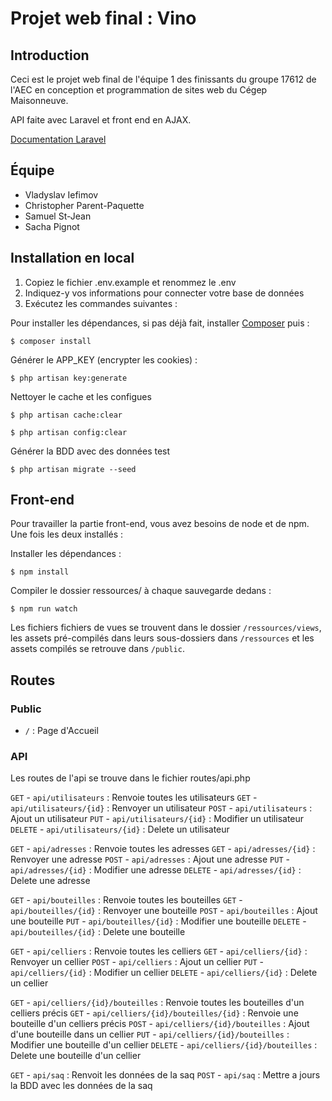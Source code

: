 # Projet web final : Vino

## Introduction

Ceci est le projet web final de l'équipe 1 des finissants du groupe 17612 de l'AEC en conception et programmation de sites web du Cégep Maisonneuve. 

API faite avec Laravel et front end en AJAX.

[Documentation Laravel](https://laravel.com/docs/7.x)

## Équipe

- Vladyslav Iefimov
- Christopher Parent-Paquette
- Samuel St-Jean
- Sacha Pignot

## Installation en local

1. Copiez le fichier .env.example et renommez le .env
2. Indiquez-y vos informations pour connecter votre base de données
3. Exécutez les commandes suivantes :

Pour installer les dépendances, si pas déjà fait, installer [Composer](https://getcomposer.org/download/) puis :

    $ composer install

Générer le APP_KEY (encrypter les cookies) :

    $ php artisan key:generate

Nettoyer le cache et les configues

    $ php artisan cache:clear

    $ php artisan config:clear

Générer la BDD avec des données test

    $ php artisan migrate --seed

## Front-end

Pour travailler la partie front-end, vous avez besoins de node et de npm. Une fois les deux installés :

Installer les dépendances :

    $ npm install

Compiler le dossier ressources/ à chaque sauvegarde dedans :

    $ npm run watch

Les fichiers fichiers de vues se trouvent dans le dossier `/ressources/views`, les assets pré-compilés dans leurs sous-dossiers dans `/ressources` et les assets compilés se retrouve dans `/public`.

## Routes
### Public

- `/` : Page d'Accueil

### API

Les routes de l'api se trouve dans le fichier routes/api.php

`GET`       - `api/utilisateurs`                   : Renvoie toutes les utilisateurs
`GET`       - `api/utilisateurs/{id}`              : Renvoyer un utilisateur
`POST`      - `api/utilisateurs`                   : Ajout un utilisateur 
`PUT`       - `api/utilisateurs/{id}`              : Modifier un utilisateur
`DELETE`    - `api/utilisateurs/{id}`              : Delete un utilisateur
        
`GET`       - `api/adresses`                       : Renvoie toutes les adresses
`GET`       - `api/adresses/{id}`                  : Renvoyer une adresse
`POST`      - `api/adresses`                       : Ajout une adresse 
`PUT`       - `api/adresses/{id}`                  : Modifier une adresse
`DELETE`    - `api/adresses/{id}`                  : Delete une adresse
        
`GET`       - `api/bouteilles`                     : Renvoie toutes les bouteilles
`GET`       - `api/bouteilles/{id}`                : Renvoyer une bouteille
`POST`      - `api/bouteilles`                     : Ajout une bouteille 
`PUT`       - `api/bouteilles/{id}`                : Modifier une bouteille
`DELETE`    - `api/bouteilles/{id}`                : Delete une bouteille
        
`GET`       - `api/celliers`                       : Renvoie toutes les celliers
`GET`       - `api/celliers/{id}`                  : Renvoyer un cellier
`POST`      - `api/celliers`                       : Ajout un cellier 
`PUT`       - `api/celliers/{id}`                  : Modifier un cellier
`DELETE`    - `api/celliers/{id}`                  : Delete un cellier

`GET`       - `api/celliers/{id}/bouteilles`       : Renvoie toutes les bouteilles d'un celliers précis 
`GET`       - `api/celliers/{id}/bouteilles/{id}`  : Renvoie une bouteille d'un celliers précis 
`POST`      - `api/celliers/{id}/bouteilles`       : Ajout d'une bouteille dans un cellier 
`PUT`       - `api/celliers/{id}/bouteilles`       : Modifier une bouteille d'un cellier
`DELETE`    - `api/celliers/{id}/bouteilles`       : Delete une bouteille d'un cellier


`GET`       - `api/saq`                            : Renvoit les données de la saq
`POST`      - `api/saq`                            : Mettre a jours la BDD avec les données de la saq






